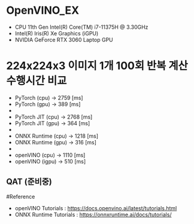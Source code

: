 # OpenVINO_EX
- CPU 11th Gen Intel(R) Core(TM) i7-11375H @ 3.30GHz
- Intel(R) Iris(R) Xe Graphics (iGPU)
- NVIDIA GeForce RTX 3060 Laptop GPU

# 224x224x3 이미지 1개 100회 반복 계산 수행시간 비교
* PyTorch (cpu) -> 2759 [ms]
* PyTorch (gpu) -> 389 [ms]
* 
* PyTorch JIT (cpu) -> 2768 [ms]
* PyTorch JIT (gpu) -> 364 [ms]
* 
* ONNX Runtime (cpu) -> 1218 [ms]
* ONNX Runtime (gpu) -> 316 [ms]
* 
* openVINO (cpu) -> 1110 [ms]
* openVINO (igpu) -> 510 [ms]

## QAT (준비중)



#Reference
- openVINO Tutorials : <https://docs.openvino.ai/latest/tutorials.html>
- ONNX Runtime Tutorials : <https://onnxruntime.ai/docs/tutorials/>